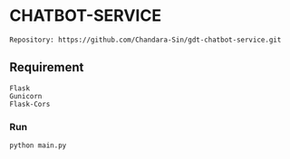 # CHATBOT-SERVICE

```
Repository: https://github.com/Chandara-Sin/gdt-chatbot-service.git
```

## Requirement

```
Flask
Gunicorn
Flask-Cors
```

### Run

```sh
python main.py
```
